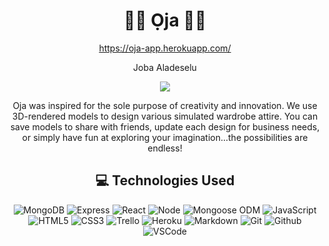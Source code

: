 <div align="center">
<h1>
👟👕 Ọja 👖👡 
</h1>
  
https://oja-app.herokuapp.com/
  
   Joba Aladeselu

  <a href="https://www.linkedin.com/in/joba-a-ja11/" target="_blank">
  <img
    src="https://img.shields.io/badge/-joba-a-ja11-blue?style=flat&logo=Linkedin&logoColor=white"
  />
  </a>

Oja was inspired for the sole purpose of creativity and innovation. We use 3D-rendered models to design various simulated wardrobe attire. You can save models to share with friends, update each design for business needs, or simply have fun at exploring your imagination...the possibilities are endless!


## :computer: Technologies Used

![MongoDB](https://img.shields.io/badge/-MongoDB-333?style=flat&logo=mongodb)
![Express](https://img.shields.io/badge/-Express-333?style=flat&logo=express)
![React](https://img.shields.io/badge/-React-05122A?style=flat&logo=react)
![Node](https://img.shields.io/badge/-Node.js-333?style=flat&logo=node.js)
![Mongoose ODM](https://img.shields.io/badge/-Mongoose_ODM-333?style=flat&logo=mongodb)
![JavaScript](https://img.shields.io/badge/-JavaScript-333?style=flat&logo=javascript)
![HTML5](https://img.shields.io/badge/-HTML5-333?style=flat&logo=html5)
![CSS3](https://img.shields.io/badge/-CSS-333?style=flat&logo=css3)
![Trello](https://img.shields.io/badge/-Trello-333?style=flat&logo=trello)
![Heroku](https://img.shields.io/badge/-Heroku-333?style=flat&logo=heroku)
![Markdown](https://img.shields.io/badge/-Markdown-333?style=flat&logo=markdown)
![Git](https://img.shields.io/badge/-Git-333?style=flat&logo=git)
![Github](https://img.shields.io/badge/-GitHub-333?style=flat&logo=github)
![VSCode](https://img.shields.io/badge/-VS_Code-333?style=flat&logo=visualstudio)

